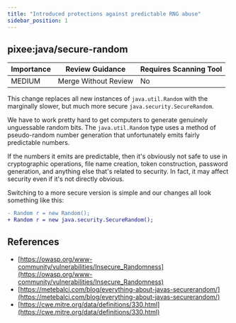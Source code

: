 ```yaml
---
title: "Introduced protections against predictable RNG abuse"
sidebar_position: 1
---
```


## pixee:java/secure-random 

| Importance  | Review Guidance      | Requires Scanning Tool |
|-------------|----------------------|------------------------|
| MEDIUM | Merge Without Review | No     |

This change replaces all new instances of `java.util.Random` with the marginally slower, but much more secure `java.security.SecureRandom`.

We have to work pretty hard to get computers to generate genuinely unguessable random bits. The `java.util.Random` type uses a method of pseudo-random number generation that unfortunately emits fairly predictable numbers.

If the numbers it emits are predictable, then it's obviously not safe to use in cryptographic operations, file name creation, token construction, password generation, and anything else that's related to security. In fact, it may affect security even if it's not directly obvious.

Switching to a more secure version is simple and our changes all look something like this:

```diff
- Random r = new Random();
+ Random r = new java.security.SecureRandom();
```


## References
 * [https://owasp.org/www-community/vulnerabilities/Insecure_Randomness](https://owasp.org/www-community/vulnerabilities/Insecure_Randomness)
 * [https://metebalci.com/blog/everything-about-javas-securerandom/](https://metebalci.com/blog/everything-about-javas-securerandom/)
 * [https://cwe.mitre.org/data/definitions/330.html](https://cwe.mitre.org/data/definitions/330.html)
